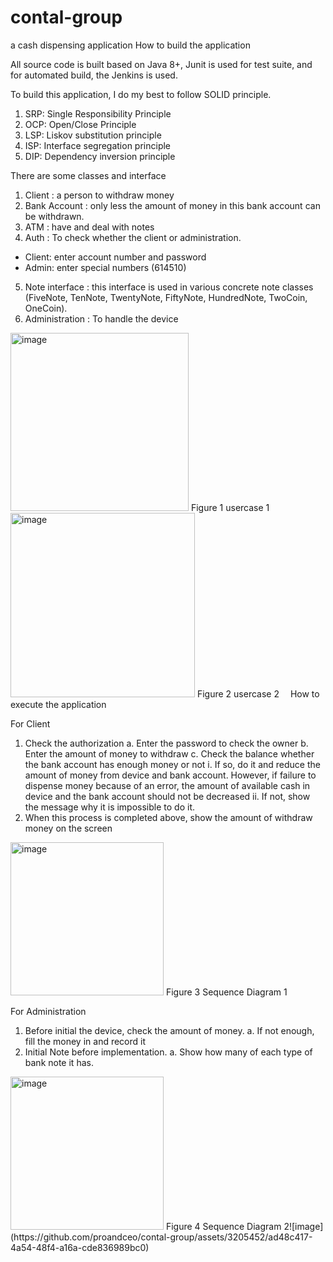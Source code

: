 # contal-group
a cash dispensing application
How to build the application

All source code is built based on Java 8+, Junit is used for test suite, and for automated build, the Jenkins is used.

To build this application, I do my best to follow SOLID principle.
1.	SRP: Single Responsibility Principle
2.	OCP: Open/Close Principle
3.	LSP: Liskov substitution principle
4.	ISP: Interface segregation principle
5.	DIP: Dependency inversion principle
 
There are some classes and interface
1.	Client
: a person to withdraw money
2.	Bank Account
: only less the amount of money in this bank account can be withdrawn.
3.	ATM
: have and deal with notes
4.	Auth
: To check whether the client or administration.
-	Client: enter account number and password
-	Admin: enter special numbers (614510)
5.	Note interface
: this interface is used in various concrete note classes (FiveNote, TenNote, TwentyNote, FiftyNote, HundredNote, TwoCoin, OneCoin).
6.	Administration
: To handle the device 

<img width="285" alt="image" src="https://github.com/proandceo/contal-group/assets/3205452/a78c8314-d1e2-4041-a0dc-f1742d986f1a"> 
Figure 1 usercase 1

<img width="295" alt="image" src="https://github.com/proandceo/contal-group/assets/3205452/313c606a-88e8-4a71-9acd-d53021bf6ede">
Figure 2 usercase 2 
How to execute the application

For Client
1.	Check the authorization
a.	Enter the password to check the owner
b.	Enter the amount of money to withdraw
c.	Check the balance whether the bank account has enough money or not
i.	If so, do it and reduce the amount of money from device and bank account. However, if failure to dispense money because of an error, the amount of available cash in device and the bank account should not be decreased 
ii.	If not, show the message why it is impossible to do it.
2.	When this process is completed above, show the amount of withdraw money on the screen

<img width="245" alt="image" src="https://github.com/proandceo/contal-group/assets/3205452/efb494a1-4eb5-4c3b-926a-d754590b41b9">
Figure 3 Sequence Diagram 1

For Administration
1.	Before initial the device, check the amount of money.
a.	If not enough, fill the money in and record it
2.	Initial Note before implementation.
a.	Show how many of each type of bank note it has. 

<img width="245" alt="image" src="https://github.com/proandceo/contal-group/assets/3205452/1c025b21-f193-42e7-8c71-f51fb59f8f2f">
Figure 4 Sequence Diagram 2![image](https://github.com/proandceo/contal-group/assets/3205452/ad48c417-4a54-48f4-a16a-cde836989bc0)

